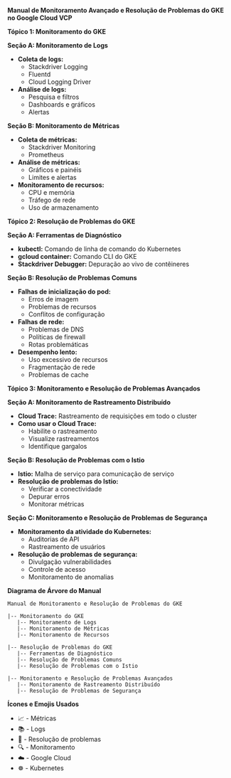 **Manual de Monitoramento Avançado e Resolução de Problemas do GKE no Google Cloud VCP**

**Tópico 1: Monitoramento do GKE**

**Seção A: Monitoramento de Logs**

* **Coleta de logs:**
    * Stackdriver Logging
    * Fluentd
    * Cloud Logging Driver
* **Análise de logs:**
    * Pesquisa e filtros
    * Dashboards e gráficos
    * Alertas

**Seção B: Monitoramento de Métricas**

* **Coleta de métricas:**
    * Stackdriver Monitoring
    * Prometheus
* **Análise de métricas:**
    * Gráficos e painéis
    * Limites e alertas
* **Monitoramento de recursos:**
    * CPU e memória
    * Tráfego de rede
    * Uso de armazenamento

**Tópico 2: Resolução de Problemas do GKE**

**Seção A: Ferramentas de Diagnóstico**

* **kubectl:** Comando de linha de comando do Kubernetes
* **gcloud container:** Comando CLI do GKE
* **Stackdriver Debugger:** Depuração ao vivo de contêineres

**Seção B: Resolução de Problemas Comuns**

* **Falhas de inicialização do pod:**
    * Erros de imagem
    * Problemas de recursos
    * Conflitos de configuração
* **Falhas de rede:**
    * Problemas de DNS
    * Políticas de firewall
    * Rotas problemáticas
* **Desempenho lento:**
    * Uso excessivo de recursos
    * Fragmentação de rede
    * Problemas de cache

**Tópico 3: Monitoramento e Resolução de Problemas Avançados**

**Seção A: Monitoramento de Rastreamento Distribuído**

* **Cloud Trace:** Rastreamento de requisições em todo o cluster
* **Como usar o Cloud Trace:**
    * Habilite o rastreamento
    * Visualize rastreamentos
    * Identifique gargalos

**Seção B: Resolução de Problemas com o Istio**

* **Istio:** Malha de serviço para comunicação de serviço
* **Resolução de problemas do Istio:**
    * Verificar a conectividade
    * Depurar erros
    * Monitorar métricas

**Seção C: Monitoramento e Resolução de Problemas de Segurança**

* **Monitoramento da atividade do Kubernetes:**
    * Auditorias de API
    * Rastreamento de usuários
* **Resolução de problemas de segurança:**
    * Divulgação vulnerabilidades
    * Controle de acesso
    * Monitoramento de anomalias

**Diagrama de Árvore do Manual**

```
Manual de Monitoramento e Resolução de Problemas do GKE

|-- Monitoramento do GKE
   |-- Monitoramento de Logs
   |-- Monitoramento de Métricas
   |-- Monitoramento de Recursos

|-- Resolução de Problemas do GKE
   |-- Ferramentas de Diagnóstico
   |-- Resolução de Problemas Comuns
   |-- Resolução de Problemas com o Istio

|-- Monitoramento e Resolução de Problemas Avançados
   |-- Monitoramento de Rastreamento Distribuído
   |-- Resolução de Problemas de Segurança
```

**Ícones e Emojis Usados**

* 📈 - Métricas
* 📚 - Logs
* 🔧 - Resolução de problemas
* 🔍 - Monitoramento
* ☁️ - Google Cloud
* ☸️ - Kubernetes